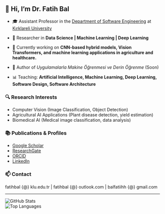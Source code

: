 ## 👋 Hi, I’m Dr. Fatih Bal  

- 🎓 Assistant Professor in the [Department of Software Engineering](https://yazilim.klu.edu.tr/) at [Kırklareli University](https://www.klu.edu.tr/)

- 🔬 Researcher in **Data Science | Machine Learning | Deep Learning**  
- 🌱 Currently working on **CNN-based hybrid models, Vision Transformers, and machine learning applications in agriculture and healthcare.**  
- 📖 Author of *Uygulamalarla Makine Öğrenmesi ve Derin Öğrenme*  (Soon)
- 📊 Teaching: **Artificial Intelligence, Machine Learning, Deep Learning, Software Design, Software Architecture**  

### 🔍 Research Interests  
- Computer Vision (Image Classification, Object Detection)  
- Agricultural AI Applications (Plant disease detection, yield estimation)  
- Biomedical AI (Medical image classification, data analysis)  

### 📚 Publications & Profiles  
- [Google Scholar](https://scholar.google.com/citations?user=H_Nk1OQAAAAJ&hl=tr)  
- [ResearchGate](https://www.researchgate.net/profile/Fatih-Bal)  
- [ORCID](https://orcid.org/0000-0002-7179-1634)  
- [LinkedIn](https://www.linkedin.com/in/fatih-bal/)  

### 📫 Contact  
fatihbal {@} klu.edu.tr | fatihbal {@} outlook.com | balfatiihh {@} gmail.com 

---

![GitHub Stats](https://github-readme-stats.vercel.app/api?username=balfatih&show_icons=true&theme=radical)  
![Top Languages](https://github-readme-stats.vercel.app/api/top-langs/?username=balfatih&layout=compact&theme=radical)  

